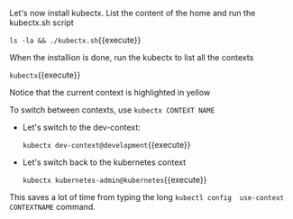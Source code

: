 Let's now install kubectx. List the content of the home and run the kubectx.sh script

`ls -la && ./kubectx.sh`{{execute}}

When the installion is done, run the kubectx to list all the contexts

`kubectx`{{execute}}

Notice that the current context is highlighted in yellow

To switch between contexts, use `kubectx CONTEXT NAME`

- Let's switch to the dev-context:

   `kubectx dev-context@development`{{execute}}

- Let's switch back to the kubernetes context
  
   `kubectx kubernetes-admin@kubernetes`{{execute}}

This saves a lot of time from typing the long `kubectl config  use-context CONTEXTNAME` command.


